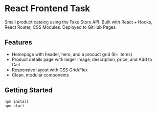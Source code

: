 # React Frontend Task

Small product catalog using the Fake Store API. Built with React + Hooks, React Router, CSS Modules. Deployed to GitHub Pages.

## Features

- Homepage with header, hero, and a product grid (6+ items)
- Product details page with larger image, description, price, and Add to Cart
- Responsive layout with CSS Grid/Flex
- Clean, modular components

## Getting Started

```bash
npm install
npm start
```
